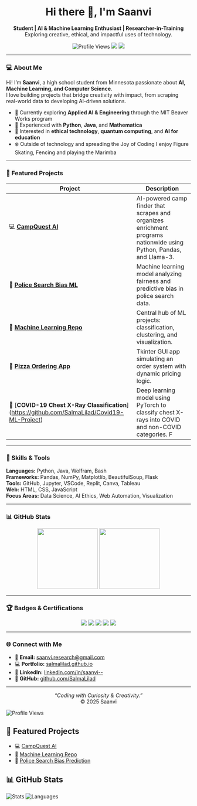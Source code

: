 <h1 align="center">Hi there 👋, I'm Saanvi</h1>
<p align="center">
  <strong>Student | AI & Machine Learning Enthusiast | Researcher-in-Training</strong><br>
  Exploring creative, ethical, and impactful uses of technology.
</p>

<p align="center">
  <img src="https://komarev.com/ghpvc/?username=salmalilad&label=Profile+Visits&color=ff4d4d&style=flat-square" alt="Profile Views"/>
  <img src="https://img.shields.io/badge/Focus-AI%20%26%20ML-red?style=flat-square"/>
  <img src="https://img.shields.io/badge/From-Minnesota-7f2aff?style=flat-square"/>
</p>

---

### 💻 About Me
Hi! I’m **Saanvi**, a high school student from Minnesota passionate about **AI, Machine Learning, and Computer Science**.  
I love building projects that bridge creativity with impact, from scraping real-world data to developing AI-driven solutions.  

- 🧠 Currently exploring **Applied AI & Engineering** through the MIT Beaver Works program  
- 🐍 Experienced with **Python**, **Java**, and **Mathematica**  
- 🧩 Interested in **ethical technology**, **quantum computing**, and **AI for education**  
- ❄️ Outside of technology and spreading the Joy of Coding I enjoy Figure Skating, Fencing and playing the Marimba

---

### 🚀 Featured Projects
| Project | Description |
|----------|--------------|
| 💻 [**CampQuest AI**](https://github.com/SalmaLilad/CampQuest) | AI-powered camp finder that scrapes and organizes enrichment programs nationwide using Python, Pandas, and Llama-3. |
| 🚓 [**Police Search Bias ML**](https://github.com/SalmaLilad/Police-Search-ML) | Machine learning model analyzing fairness and predictive bias in police search data. |
| 🧠 [**Machine Learning Repo**](https://github.com/SalmaLilad/Machine-Learning) | Central hub of ML projects: classification, clustering, and visualization. |
| 🍕 [**Pizza Ordering App**](https://github.com/SalmaLilad/Pizza-Ordering-Project) | Tkinter GUI app simulating an order system with dynamic pricing logic. |
| 🦠 [**COVID-19 Chest X-Ray Classification**] (https://github.com/SalmaLilad/Covid19-ML-Project) | Deep learning model using PyTorch to classify chest X-rays into COVID and non-COVID categories. F
---

### 🧩 Skills & Tools
**Languages:** Python, Java, Wolfram, Bash  
**Frameworks:** Pandas, NumPy, Matplotlib, BeautifulSoup, Flask  
**Tools:** GitHub, Jupyter, VSCode, Replit, Canva, Tableau  
**Web:** HTML, CSS, JavaScript  
**Focus Areas:** Data Science, AI Ethics, Web Automation, Visualization  

---

### 📊 GitHub Stats
<p align="center">
  <img src="https://github-readme-stats.vercel.app/api?username=salmalilad&show_icons=true&theme=radical&hide_border=true" height="165"/>
  <img src="https://github-readme-stats.vercel.app/api/top-langs/?username=salmalilad&layout=compact&theme=radical&hide_border=true" height="165"/>
</p>

---

### 🏆 Badges & Certifications
<p align="center">
  <img src="https://img.shields.io/badge/edX-CS50P%20Python-blue?style=flat-square"/>
  <img src="https://img.shields.io/badge/U%20of%20Michigan-Joy%20of%20Coding-maize?style=flat-square"/>
  <img src="https://img.shields.io/badge/MIT-BWSI%20Applied%20AI-red?style=flat-square"/>
  <img src="https://img.shields.io/badge/Kode%20With%20Klossy-Data%20Science-pink?style=flat-square"/>
  <img src="https://img.shields.io/badge/Wolfram-Summer%20Program-purple?style=flat-square"/>
</p>

---

### 🌐 Connect with Me
- 📧 **Email:** [saanvi.research@gmail.com](mailto:saanvi.research@gmail.com)  
- 💻 **Portfolio:** [salmalilad.github.io](https://salmalilad.github.io)  
- 🔗 **LinkedIn:** [linkedin.com/in/saanvi--](https://www.linkedin.com/in/saanvi--)  
- 🧠 **GitHub:** [github.com/SalmaLilad](https://github.com/SalmaLilad)

---

<p align="center">
  <em>“Coding with Curiosity & Creativity.”</em><br>
  © 2025 Saanvi
</p>




![Profile Views](https://komarev.com/ghpvc/?username=salmalilad&label=Profile+Visits&color=ff4d4d&style=flat-square)

## 🔬 Featured Projects
- 💻 [CampQuest AI](https://github.com/SalmaLilad/CampQuest)
- 🧠 [Machine Learning Repo](https://github.com/SalmaLilad/Machine-Learning)
- 🚓 [Police Search Bias Prediction](https://github.com/SalmaLilad/Police-Search-ML)

## 📊 GitHub Stats
![Stats](https://github-readme-stats.vercel.app/api?username=salmalilad&show_icons=true&theme=radical)
![Languages](https://github-readme-stats.vercel.app/api/top-langs/?username=salmalilad&layout=compact&theme=radical)


